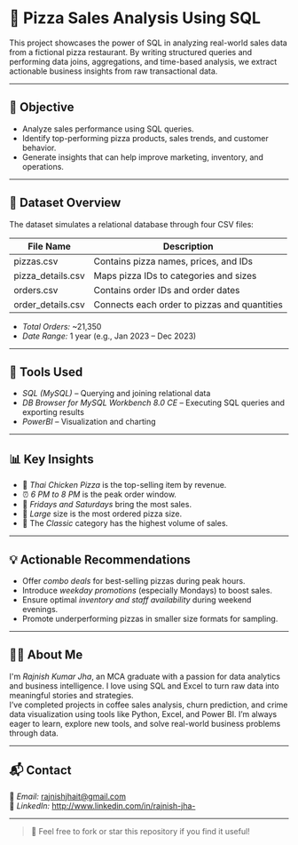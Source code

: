 # 🍕 Pizza Sales Analysis Using SQL

This project showcases the power of SQL in analyzing real-world sales data from a fictional pizza restaurant. 
By writing structured queries and performing data joins, aggregations, and time-based analysis, we extract actionable business insights from raw transactional data.

---

## 🎯 Objective

- Analyze sales performance using SQL queries.
- Identify top-performing pizza products, sales trends, and customer behavior.
- Generate insights that can help improve marketing, inventory, and operations.

---

## 📁 Dataset Overview

The dataset simulates a relational database through four CSV files:

| File Name          | Description                                              |
|--------------------|----------------------------------------------------------|
| pizzas.csv         | Contains pizza names, prices, and IDs                    |
| pizza_details.csv  | Maps pizza IDs to categories and sizes                   |
| orders.csv         | Contains order IDs and order dates                       |
| order_details.csv  | Connects each order to pizzas and quantities             |

- *Total Orders:* ~21,350 
- *Date Range:* 1 year (e.g., Jan 2023 – Dec 2023)

---

## 🧰 Tools Used

- *SQL (MySQL)* – Querying and joining relational data
- *DB Browser for MySQL Workbench 8.0 CE* – Executing SQL queries and exporting results
- *PowerBI* – Visualization and charting

---

## 📊 Key Insights

- 🍗 *Thai Chicken Pizza* is the top-selling item by revenue.
- ⏰ *6 PM to 8 PM* is the peak order window.
- 📆 *Fridays and Saturdays* bring the most sales.
- 🍕 *Large* size is the most ordered pizza size.
- 🧾 The *Classic* category has the highest volume of sales.

---

## 💡 Actionable Recommendations

- Offer *combo deals* for best-selling pizzas during peak hours.
- Introduce *weekday promotions* (especially Mondays) to boost sales.
- Ensure optimal *inventory and staff availability* during weekend evenings.
- Promote underperforming pizzas in smaller size formats for sampling.

---

## 🙋‍♂ About Me

I'm *Rajnish Kumar Jha*, an MCA graduate with a passion for data analytics and business intelligence. I love using SQL and Excel to turn raw data into meaningful stories and strategies.  
I’ve completed projects in coffee sales analysis, churn prediction, and crime data visualization using tools like Python, Excel, and Power BI. I’m always eager to learn, explore new tools, and solve real-world business problems through data.

---

## 📬 Contact

📧 *Email:* rajnishjhait@gmail.com  
🔗 *LinkedIn:* http://www.linkedin.com/in/rajnish-jha-

---

> 📝 Feel free to fork or star this repository if you find it useful!
